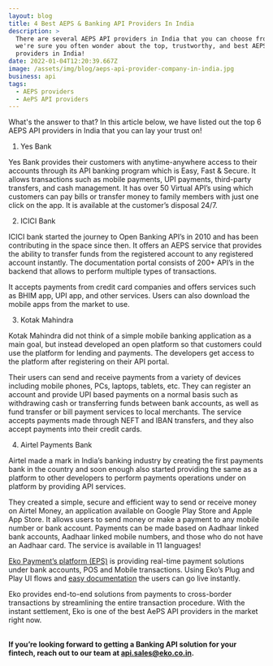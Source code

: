 ```yaml
---
layout: blog
title: 4 Best AEPS & Banking API Providers In India
description: >
  There are several AEPS API providers in India that you can choose from, but
  we're sure you often wonder about the top, trustworthy, and best AEPS API
  providers in India!
date: 2022-01-04T12:20:39.667Z
image: /assets/img/blog/aeps-api-provider-company-in-india.jpg
business: api
tags:
  - AEPS providers
  - AePS API providers
---
```

What's the answer to that? In this article below, we have listed out the top 6 AEPS API providers in India that you can lay your trust on!

1. Yes Bank

Yes Bank provides their customers with anytime-anywhere access to their accounts through its API banking program which is Easy, Fast & Secure. It allows transactions such as mobile payments, UPI payments, third-party transfers, and cash management. It has over 50 Virtual API’s using which customers can pay bills or transfer money to family members with just one click on the app. It is available at the customer’s disposal 24/7.

2. ICICI Bank

ICICI bank started the journey to Open Banking API’s in 2010 and has been contributing in the space since then. It offers an AEPS service that provides the ability to transfer funds from the registered account to any registered account instantly. The documentation portal consists of 200+ API’s in the backend that allows to perform multiple types of transactions.

It accepts payments from credit card companies and offers services such as BHIM app, UPI app, and other services. Users can also download the mobile apps from the market to use.

3. Kotak Mahindra

Kotak Mahindra did not think of a simple mobile banking application as a main goal, but instead developed an open platform so that customers could use the platform for lending and payments. The developers get access to the platform after registering on their API portal. 

Their users can send and receive payments from a variety of devices including mobile phones, PCs, laptops, tablets, etc. They can register an account and provide UPI based payments on a normal basis such as withdrawing cash or transferring funds between bank accounts, as well as fund transfer or bill payment services to local merchants. The service accepts payments made through NEFT and IBAN transfers, and they also accept payments into their credit cards.

4. Airtel Payments Bank

Airtel made a mark in India’s banking industry by creating the first payments bank in the country and soon enough also started providing the same as a platform to other developers to perform payments operations under on platform by providing API services. 

They created a simple, secure and efficient way to send or receive money on Airtel Money, an application available on Google Play Store and Apple App Store. It allows users to send money or make a payment to any mobile number or bank account. Payments can be made based on Aadhaar linked bank accounts, Aadhaar linked mobile numbers, and those who do not have an Aadhaar card. The service is available in 11 languages!

[Eko Payment’s platform (EPS)](https://eko.in/developers/eps) is providing real-time payment solutions under bank accounts, POS and Mobile transactions. Using Eko’s Plug and Play UI flows and [easy documentation](https://developers.eko.in/docs) the users can go live instantly.

Eko provides end-to-end solutions from payments to cross-border transactions by streamlining the entire transaction procedure. With the instant settlement, Eko is one of the best AePS API providers in the market right now.

**\
If you’re looking forward to getting a Banking API solution for your fintech, reach out to our team at [api.sales@eko.co.in](mailto:api.sales@eko.co.in).**